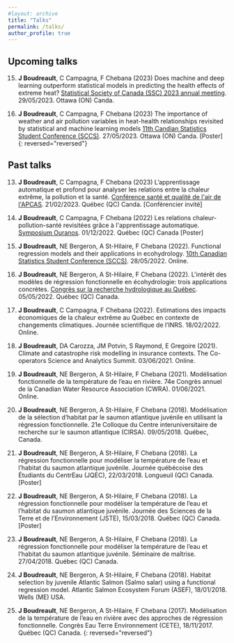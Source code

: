 ```yaml
---
#layout: archive
title: "Talks"
permalink: /talks/
author_profile: true
---
```


Upcoming talks
-------------------

15. **J Boudreault**, C Campagna, F Chebana (2023) Does machine and deep learning outperform statistical models in predicting the health effects of extreme heat? [Statistical Society of Canada (SSC) 2023 annual meeting](https://ssc.ca/en/meetings/annual/2023-ssc-annual-meeting-ottawa). 29/05/2023. Ottawa (ON) Canda.

14. **J Boudreault**, C Campagna, F Chebana (2023) The importance of weather and air pollution variables in heat-health relationships revisited by statistical and machine learning models [11th Candian Statistics Student Conference (SCCS)](https://ssc.ca/en/meetings/annual/2023-ssc-annual-meeting-ottawa/eleventh-annual-canadian-statistics-student-0). 27/05/2023. Ottawa (ON) Canda. [Poster]
{: reversed="reversed"}


Past talks
-------------------

13. **J Boudreault**, C Campagna, F Chebana (2023) L’apprentissage automatique et profond pour analyser les relations entre la chaleur extrême, la pollution et la santé. [Conférence santé et qualité de l'air de l'APCAS](https://www.apcas.qc.ca/conference/sante-et-qualite-de-lair-enjeu-de-societe-majeur-21-fevrier-2023/). 21/02/2023. Québec (QC) Canda. [Conférencier invité]

12. **J Boudreault**, C Campagna, F Chebana (2022) Les relations chaleur-pollution-santé revisitées grâce à l'apprentissage automatique. [Symposium Ouranos](https://www.ouranos.ca/sites/default/files/2022-11/cc-symposium-2022-resumes-affiches_2.pdf). 01/12/2022. Québec (QC) Canada [Poster]


11. **J Boudreault**, NE Bergeron, A St-Hilaire, F Chebana (2022). Functional regression models and their applications in ecohydrology. [10th Canadian Statistics Student Conference (SCCS)](https://ssc.ca/en/meetings/annual/2022-annual-meeting/student-conference). 28/05/2022. Online.

10. **J Boudreault**, NE Bergeron, A St-Hilaire, F Chebana (2022). L'intérêt des modèles de régression fonctionnelle en écohydrologie: trois applications concrètes. [Congrès sur la recherche hydrologique au Québec](https://event.fourwaves.com/fr/rhq22/horaire?date=2022-05-05). 05/05/2022. Québec (QC) Canada.

9. **J Boudreault**, C Campagna, F Chebana (2022). Estimations des impacts économiques de la chaleur extrême au Québec en contexte de changements climatiques. Journée scientifique de l’INRS. 18/02/2022. Online.

8. **J Boudreault**, DA Carozza, JM Potvin, S Raymond, E Gregoire (2021). Climate and catastrophe risk modelling in insurance contexts. The Co-operators Science and Analytics Summit. 03/06/2021. Online.

7. **J Boudreault**, NE Bergeron, A St-Hilaire, F Chebana (2021). Modélisation fonctionnelle de la température de l’eau en rivière. 74e Congrès annuel de la Canadian Water Resource Association (CWRA). 01/06/2021. Online.

6. **J Boudreault**, NE Bergeron, A St-Hilaire, F Chebana (2018). Modélisation de la sélection d’habitat par le saumon atlantique juvénile en utilisant la régression fonctionnelle. 21e Colloque du Centre interuniversitaire de recherche sur le saumon atlantique (CIRSA). 09/05/2018. Québec, Canada.

5. **J Boudreault**, NE Bergeron, A St-Hilaire, F Chebana (2018). La régression fonctionnelle pour modéliser la température de l’eau et l’habitat du saumon atlantique juvénile. Journée québécoise des Étudiants du CentrEau (JQEC), 22/03/2018. Longueuil (QC) Canada. [Poster]

4. **J Boudreault**, NE Bergeron, A St-Hilaire, F Chebana (2018). La régression fonctionnelle pour modéliser la température de l’eau et l’habitat du saumon atlantique juvénile. Journée des Sciences de la Terre et de l’Environnement (JSTE), 15/03/2018. Québec (QC) Canada. [Poster]

3. **J Boudreault**, NE Bergeron, A St-Hilaire, F Chebana (2018). La régression fonctionnelle pour modéliser la température de l’eau et l’habitat du saumon atlantique juvénile. Séminaire de maîtrise. 27/04/2018. Québec (QC) Canada.

2. **J Boudreault**, NE Bergeron, A St-Hilaire, F Chebana (2018). Habitat selection by juvenile Atlantic Salmon (Salmo salar) using a functional regression model. Atlantic Salmon Ecosystem Forum (ASEF), 18/01/2018. Wells (ME) USA.

1. **J Boudreault**, NE Bergeron, A St-Hilaire, F Chebana (2017). Modélisation de la température de l’eau en rivière avec des approches de régression fonctionnelle. Congrès Eau Terre Environnement (CETE), 18/11/2017. Québec (QC) Canada.
{: reversed="reversed"}